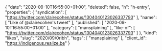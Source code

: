 {
  "date": "2020-09-10T16:55:00+01:00",
  "deleted": false,
  "h": "h-entry",
  "properties": {
    "syndication": [
      "https://twitter.com/clairecohen/status/1304040123026337793"
    ],
    "name": [
      "Like of @clairecohen's tweet"
    ],
    "published": [
      "2020-09-10T16:55:00+01:00"
    ],
    "category": [
      "mansplaining"
    ],
    "like-of": [
      "https://twitter.com/clairecohen/status/1304040123026337793"
    ]
  },
  "kind": "likes",
  "slug": "2020/09/0ribh",
  "tags": [
    "mansplaining"
  ],
  "client_id": "https://indigenous.realize.be"
}
